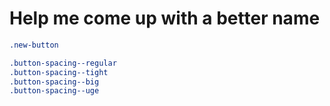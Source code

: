 # Help me come up with a better name

```css
.new-button

.button-spacing--regular
.button-spacing--tight
.button-spacing--big
.button-spacing--uge
```